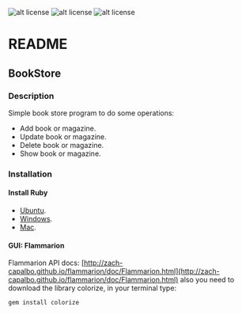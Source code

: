 ![alt license](https://img.shields.io/badge/License-GPL%20V3.0-green "GNU GPL")
![alt license](https://img.shields.io/badge/Language-Ruby-blue)
![alt license](https://img.shields.io/badge/DB-None%20--just%20txt%20files-lightgrey)

README
======

BookStore
--------

### Description
Simple book store program to do some operations: 
*   Add book or magazine. 
*   Update book or magazine.
*   Delete book or magazine.
*   Show book or magazine.

### Installation 

#### Install Ruby 
*   [Ubuntu](https://www.ruby-lang.org/en/documentation/installation/#package-management-systems "Ruby on Ubuntu"). 
*   [Windows](https://www.ruby-lang.org/en/documentation/installation/#rubyinstaller).    
*   [Mac](https://stackify.com/install-ruby-on-your-mac-everything-you-need-to-get-going/). 

#### GUI: Flammarion
Flammarion API docs:
[http://zach-capalbo.github.io/flammarion/doc/Flammarion.html](http://zach-capalbo.github.io/flammarion/doc/Flammarion.html)
also you need to download the library colorize, in your terminal type: 
```bash 
gem install colorize
```
